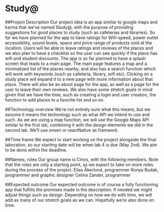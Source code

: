 # Study@

##Project Description
Our project idea is an app similar to google maps and karma that we’ve named Study@, with the purpose of providing suggestions for good places to study (such as cafeterias and libraries). So far we have planned for the app to have ratings for Wifi-speed, power outlet accessibility, sound levels, space and price range of products sold at the location. Users will be able to leave ratings and reviews of the places and we also plan to have a checklist so the user can see quickly if the place has wifi and student discounts.
The app is so far planned to have a splash screen that leads to a main page. The main page features a map and a minimalized list of the places nearby, and also has a search function which will work with keywords (such as cafeteria, library, wifi etc). Clicking on a study place will expand it to a new page with more information about that place. There will also be an about page for the app, as well as a page for the user to leave their own reviews. 
We also have some stretch goals in mind given that we have the time, such as creating a login and user creation, the function to add places to a favorite list and so on. 

##Technology overview
We’re not entirely sure what this means, but we assume it means the technology such as what API we intend to use and such. As we are using a map function, we will use the Google Maps API similar to the first lab, combining it with the design elements we did in the second lab. We’ll use onsen or reactNative as framwork.

##Time frame
We expect to start working on the project alongside the final laboration, so our starting date will be when lab 4 is due (May 2nd). We aim to be done within the deadline.

##Names, roles
Our group name is Cinos, with the following members. Note that the roles are only a starting point, as we expect to take on more roles during the process of the project. 
Elias Åkerlund, programmer 
Ronya Budak, programmer and graphic designer
Celina Zander, programmer

##Expected outcome
Our expected outcome is of course a fully functioning app that fulfills the promises made in the description. If needed we might adjust things such as design. Depending on how we do with time, we will add as many of our stretch goals as we can. Hopefully we’re also done on time.

